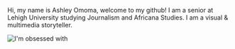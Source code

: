 Hi, my name is Ashley Omoma, welcome to my github! I am a senior at Lehigh University studying Journalism and Africana Studies. I am a visual & multimedia storyteller. 

![I'm obsessed with](http://media.moddb.com/images/members/1/123/122021/profile/c9lzmv4d3mgzpnyntz7s.jpg)
